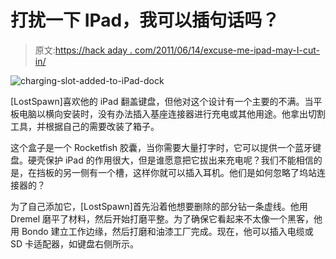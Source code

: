 # 打扰一下 IPad，我可以插句话吗？

> 原文:[https://hack aday . com/2011/06/14/excuse-me-ipad-may-I-cut-in/](https://hackaday.com/2011/06/14/excuse-me-ipad-may-i-cut-in/)

![](../Images/bbfde7bbb0360737355b94af5fdcfc83.png "charging-slot-added-to-iPad-dock")

[LostSpawn]喜欢他的 iPad 翻盖键盘，但他对这个设计有一个主要的不满。当平板电脑以横向安装时，没有办法插入基座连接器进行充电或其他用途。他拿出切割工具，并根据自己的需要改装了箱子。

这个盒子是一个 Rocketfish 胶囊，当你需要大量打字时，它可以提供一个蓝牙键盘。硬壳保护 iPad 的作用很大，但是谁愿意把它拔出来充电呢？我们不能相信的是，在挡板的另一侧有一个槽，这样你就可以插入耳机。他们是如何忽略了坞站连接器的？

为了自己添加它，[LostSpawn]首先沿着他想要删除的部分钻一条虚线。他用 Dremel 磨平了材料，然后开始打磨平整。为了确保它看起来不太像一个黑客，他用 Bondo 建立工作边缘，然后打磨和油漆工厂完成。现在，他可以插入电缆或 SD 卡适配器，如键盘右侧所示。